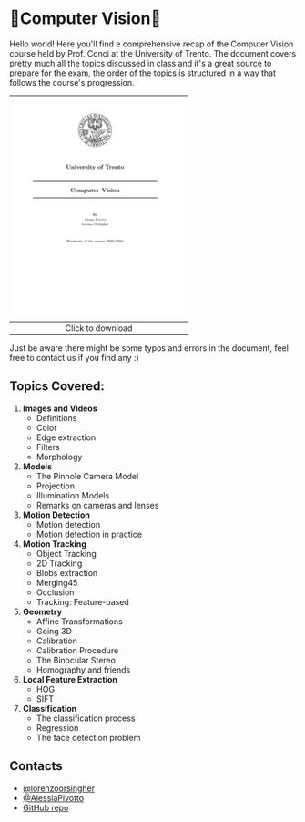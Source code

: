 # 🤖Computer Vision👀

Hello world! Here you'll find e comprehensive recap of the Computer Vision course held by Prof. Conci at the University of Trento. The document covers pretty much all the topics discussed in class and it's a great source to prepare for the exam, the order of the topics is structured in a way that follows the course's progression.



| <a href="https://github.com/AlessiaPivotto/ComputerVision/blob/main/main.pdf"><img src="Figures/frontpage2.png" width="300"/></a> |
| :--------------------------------------------------------------------------------------------------------------------------------------------------------------------------------------------------------------------------------------------------------: |
|                                                                                                                   Click to download                                                                                                                   |


Just be aware there might be some typos and errors in the document, feel free to contact us if you find any :)




## Topics Covered:
1. **Images and Videos** 
    -  Definitions 
    -  Color  
    - Edge extraction    
    - Filters
    -  Morphology 
2. **Models** 
    -  The Pinhole Camera Model
    - Projection 
    - Illumination Models  
    - Remarks on cameras and lenses 
3. **Motion Detection** 
    - Motion detection
    - Motion detection in practice 
4. **Motion Tracking**
    - Object Tracking   
    - 2D Tracking  
    - Blobs extraction   
    - Merging45
    - Occlusion
    - Tracking: Feature-based 
5. **Geometry**
    - Affine Transformations
    - Going 3D 
    - Calibration 
    - Calibration Procedure 
    - The Binocular Stereo 
    - Homography and friends 
6. **Local Feature Extraction**
    - HOG
    - SIFT 
7. **Classification** 
    - The classification process 
    - Regression 
    - The face detection problem 


## Contacts 

- [@lorenzoorsingher](https://github.com/lorenzoorsingher)
- [@AlessiaPivotto](https://github.com/AlessiaPivotto)
- [GitHub repo](https://github.com/lorenzoorsingher/CVBallTracking)